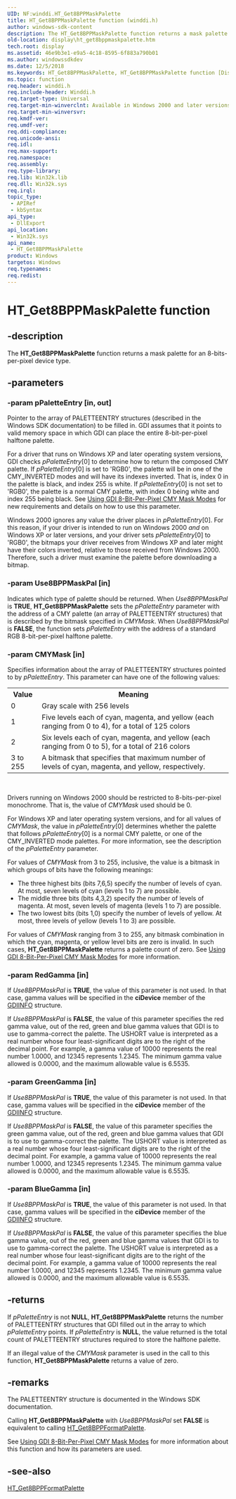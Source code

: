 ```yaml
---
UID: NF:winddi.HT_Get8BPPMaskPalette
title: HT_Get8BPPMaskPalette function (winddi.h)
author: windows-sdk-content
description: The HT_Get8BPPMaskPalette function returns a mask palette for an 8-bits-per-pixel device type.
old-location: display\ht_get8bppmaskpalette.htm
tech.root: display
ms.assetid: 46e9b3e1-e9a5-4c18-8595-6f883a790b01
ms.author: windowssdkdev
ms.date: 12/5/2018
ms.keywords: HT_Get8BPPMaskPalette, HT_Get8BPPMaskPalette function [Display Devices], display.ht_get8bppmaskpalette, gdifncs_5d4e6366-f721-442d-9666-12cadfef89b9.xml, winddi/HT_Get8BPPMaskPalette
ms.topic: function
req.header: winddi.h
req.include-header: Winddi.h
req.target-type: Universal
req.target-min-winverclnt: Available in Windows 2000 and later versions of the Windows operating systems.
req.target-min-winversvr: 
req.kmdf-ver: 
req.umdf-ver: 
req.ddi-compliance: 
req.unicode-ansi: 
req.idl: 
req.max-support: 
req.namespace: 
req.assembly: 
req.type-library: 
req.lib: Win32k.lib
req.dll: Win32k.sys
req.irql: 
topic_type:
 - APIRef
 - kbSyntax
api_type:
 - DllExport
api_location:
 - Win32k.sys
api_name:
 - HT_Get8BPPMaskPalette
product: Windows
targetos: Windows
req.typenames: 
req.redist: 
---
```


# HT_Get8BPPMaskPalette function


## -description


The <b>HT_Get8BPPMaskPalette</b> function returns a mask palette for an 8-bits-per-pixel device type.


## -parameters




### -param pPaletteEntry [in, out]

Pointer to the array of PALETTEENTRY structures (described in the Windows SDK documentation) to be filled in. GDI assumes that it points to valid memory space in which GDI can place the entire 8-bit-per-pixel halftone palette. 

For a driver that runs on Windows XP and later operating system versions, GDI checks <i>pPaletteEntry</i>[0] to determine how to return the composed CMY palette. If <i>pPaletteEntry</i>[0] is set to 'RGB0', the palette will be in one of the CMY_INVERTED modes and will have its indexes inverted. That is, index 0 in the palette is black, and index 255 is white. If <i>pPaletteEntry</i>[0] is not set to 'RGB0', the palette is a normal CMY palette, with index 0 being white and index 255 being black. See <a href="https://msdn.microsoft.com/0631f292-c1f1-4627-b116-0b54a34ea295">Using GDI 8-Bit-Per-Pixel CMY Mask Modes</a> for new requirements and details on how to use this parameter.

Windows 2000 ignores any value the driver places in <i>pPaletteEntry</i>[0]. For this reason, if your driver is intended to run on Windows 2000 <i>and</i> on Windows XP or later versions, and your driver sets <i>pPaletteEntry</i>[0] to 'RGB0', the bitmaps your driver receives from Windows XP and later might have their colors inverted, relative to those received from Windows 2000. Therefore, such a driver must examine the palette before downloading a bitmap.


### -param Use8BPPMaskPal [in]

Indicates which type of palette should be returned. When <i>Use8BPPMaskPal</i> is <b>TRUE</b>, <b>HT_Get8BPPMaskPalette</b> sets the <i>pPaletteEntry</i> parameter with the address of a CMY palette (an array of PALETTEENTRY structures) that is described by the bitmask specified in <i>CMYMask</i>. When <i>Use8BPPMaskPal</i> is <b>FALSE</b>, the function sets <i>pPaletteEntry</i> with the address of a standard RGB 8-bit-per-pixel halftone palette.


### -param CMYMask [in]

Specifies information about the array of PALETTEENTRY structures pointed to by <i>pPaletteEntry</i>. This parameter can have one of the following values:

<table>
<tr>
<th>Value</th>
<th>Meaning</th>
</tr>
<tr>
<td>
0

</td>
<td>
Gray scale with 256 levels

</td>
</tr>
<tr>
<td>
1

</td>
<td>
Five levels each of cyan, magenta, and yellow (each ranging from 0 to 4), for a total of 125 colors

</td>
</tr>
<tr>
<td>
2

</td>
<td>
Six levels each of cyan, magenta, and yellow (each ranging from 0 to 5), for a total of 216 colors

</td>
</tr>
<tr>
<td>
3 to 255

</td>
<td>
A bitmask that specifies that maximum number of levels of cyan, magenta, and yellow, respectively.

</td>
</tr>
</table>
 

Drivers running on Windows 2000 should be restricted to 8-bits-per-pixel monochrome. That is, the value of <i>CMYMask</i> used should be 0. 

For Windows XP and later operating system versions, and for all values of <i>CMYMask</i>, the value in <i>pPaletteEntry</i>[0] determines whether the palette that follows <i>pPaletteEntry</i>[0] is a normal CMY palette, or one of the CMY_INVERTED mode palettes. For more information, see the description of the <i>pPaletteEntry</i> parameter.

For values of <i>CMYMask</i> from 3 to 255, inclusive, the value is a bitmask in which groups of bits have the following meanings:

<ul>
<li>
The three highest bits (bits 7,6,5) specify the number of levels of cyan. At most, seven levels of cyan (levels 1 to 7) are possible.

</li>
<li>
The middle three bits (bits 4,3,2) specify the number of levels of magenta. At most, seven levels of magenta (levels 1 to 7) are possible.

</li>
<li>
The two lowest bits (bits 1,0) specify the number of levels of yellow. At most, three levels of yellow (levels 1 to 3) are possible.

</li>
</ul>
For values of <i>CMYMask</i> ranging from 3 to 255, any bitmask combination in which the cyan, magenta, or yellow level bits are zero is invalid. In such cases, <b>HT_Get8BPPMaskPalette</b> returns a palette count of zero. See <a href="https://msdn.microsoft.com/0631f292-c1f1-4627-b116-0b54a34ea295">Using GDI 8-Bit-Per-Pixel CMY Mask Modes</a> for more information. 


### -param RedGamma [in]

If <i>Use8BPPMaskPal</i> is <b>TRUE</b>, the value of this parameter is  not used. In that case, gamma values will be specified in the <b>ciDevice</b> member of the <a href="https://msdn.microsoft.com/f75f599f-43ea-4da6-a6e3-6591cf6d69f1">GDIINFO</a> structure. 

If <i>Use8BPPMaskPal</i> is <b>FALSE</b>, the value of this parameter specifies the red gamma value, out of the red, green and blue gamma values that GDI is to use to gamma-correct the palette. The USHORT value is interpreted as a real number whose four least-significant digits are to the right of the decimal point. For example, a gamma value of 10000 represents the real number 1.0000, and 12345 represents 1.2345. The minimum gamma value allowed is 0.0000, and the maximum allowable value is 6.5535. 


### -param GreenGamma [in]

If <i>Use8BPPMaskPal</i> is <b>TRUE</b>, the value of this parameter is  not used. In that case, gamma values will be specified in the <b>ciDevice</b> member of the <a href="https://msdn.microsoft.com/f75f599f-43ea-4da6-a6e3-6591cf6d69f1">GDIINFO</a> structure. 

If <i>Use8BPPMaskPal</i> is <b>FALSE</b>, the value of this parameter specifies the green gamma value, out of the red, green and blue gamma values that GDI is to use to gamma-correct the palette. The USHORT value is interpreted as a real number whose four least-significant digits are to the right of the decimal point. For example, a gamma value of 10000 represents the real number 1.0000, and 12345 represents 1.2345. The minimum gamma value allowed is 0.0000, and the maximum allowable value is 6.5535. 


### -param BlueGamma [in]

If <i>Use8BPPMaskPal</i> is <b>TRUE</b>, the value of this parameter is  not used. In that case, gamma values will be specified in the <b>ciDevice</b> member of the <a href="https://msdn.microsoft.com/f75f599f-43ea-4da6-a6e3-6591cf6d69f1">GDIINFO</a> structure. 

If <i>Use8BPPMaskPal</i> is <b>FALSE</b>, the value of this parameter specifies the blue gamma value, out of the red, green and blue gamma values that GDI is to use to gamma-correct the palette. The USHORT value is interpreted as a real number whose four least-significant digits are to the right of the decimal point. For example, a gamma value of 10000 represents the real number 1.0000, and 12345 represents 1.2345. The minimum gamma value allowed is 0.0000, and the maximum allowable value is 6.5535. 


## -returns



If <i>pPaletteEntry</i> is not <b>NULL</b>, <b>HT_Get8BPPMaskPalette</b> returns the number of PALETTEENTRY structures that GDI filled out in the array to which <i>pPaletteEntry</i> points. If <i>pPaletteEntry</i> is <b>NULL</b>, the value returned is the total count of PALETTEENTRY structures required to store the halftone palette.

If an illegal value of the <i>CMYMask</i> parameter is used in the call to this function, <b>HT_Get8BPPMaskPalette</b> returns a value of zero.




## -remarks



The PALETTEENTRY structure is documented in the Windows SDK documentation.

Calling <b>HT_Get8BPPMaskPalette</b> with <i>Use8BPPMaskPal</i> set <b>FALSE</b> is equivalent to calling <a href="https://msdn.microsoft.com/0f6d81b8-2ad2-4bcc-a5cc-5b2f396aaa75">HT_Get8BPPFormatPalette</a>.

See <a href="https://msdn.microsoft.com/0631f292-c1f1-4627-b116-0b54a34ea295">Using GDI 8-Bit-Per-Pixel CMY Mask Modes</a> for more information about this function and how its parameters are used.




## -see-also




<a href="https://msdn.microsoft.com/0f6d81b8-2ad2-4bcc-a5cc-5b2f396aaa75">HT_Get8BPPFormatPalette</a>
 

 

